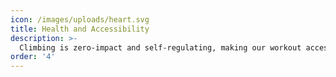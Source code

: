 ```yaml
---
icon: /images/uploads/heart.svg
title: Health and Accessibility
description: >-
  Climbing is zero-impact and self-regulating, making our workout accessible to a more diverse demographic.
order: '4'
---
```

